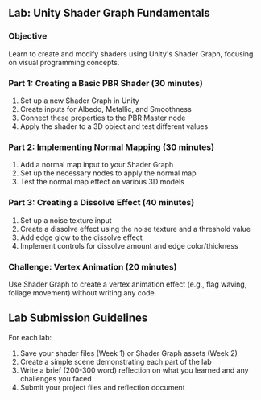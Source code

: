 ## Lab: Unity Shader Graph Fundamentals

### Objective

Learn to create and modify shaders using Unity's Shader Graph, focusing on visual programming concepts.

### Part 1: Creating a Basic PBR Shader (30 minutes)

1. Set up a new Shader Graph in Unity
2. Create inputs for Albedo, Metallic, and Smoothness
3. Connect these properties to the PBR Master node
4. Apply the shader to a 3D object and test different values

### Part 2: Implementing Normal Mapping (30 minutes)

1. Add a normal map input to your Shader Graph
2. Set up the necessary nodes to apply the normal map
3. Test the normal map effect on various 3D models

### Part 3: Creating a Dissolve Effect (40 minutes)

1. Set up a noise texture input
2. Create a dissolve effect using the noise texture and a threshold value
3. Add edge glow to the dissolve effect
4. Implement controls for dissolve amount and edge color/thickness

### Challenge: Vertex Animation (20 minutes)

Use Shader Graph to create a vertex animation effect (e.g., flag waving, foliage movement) without writing any code.

## Lab Submission Guidelines

For each lab:

1. Save your shader files (Week 1) or Shader Graph assets (Week 2)
2. Create a simple scene demonstrating each part of the lab
3. Write a brief (200-300 word) reflection on what you learned and any challenges you faced
4. Submit your project files and reflection document